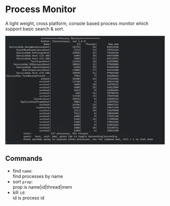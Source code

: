 # Process Monitor

A light weight, cross platform, console based process monitor which support basic search & sort.

![](2020-10-13-11-24-22.png)

## Commands

- find `name`:  
  find processes by name
- sort `prop`:  
  prop is name|id|thread|mem
- kill `id`:  
  id is process id
